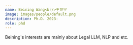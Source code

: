 ```yaml
---
name: Beining Wang<br/>王贝宁
image: images/people/default.png
description: Ph.D. 2023-  
role: phd  
---
```



Beining's interests are mainly about Legal LLM, NLP and etc.